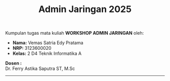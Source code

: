<h1 align="center">
  Admin Jaringan 2025
</h1>

<br>

Kumpulan tugas mata kuliah **WORKSHOP ADMIN JARINGAN** oleh:

- **Nama:** Vemas Satria Edy Pratama
- **NRP:** 3123600020
- **Kelas:** 2 D4 Teknik Informatika A

**Dosen :**  
Dr. Ferry Astika Saputra ST, M.Sc

---
<!-- 
## Daftar Tugas

Daftar tugas:

1. **Tugas 1: Review**
   - **Link:** [Tugas 1: Review](./Tugas1/README.md)
2. **Tugas 2:**
   - **Link:** [Tugas 2](./Tugas2/Tugas2-ProcessControl_FileSystem/Readme.md)
4. **Tugas 4:**
   - **Link:** [Tugas 4:DNS](./Tugas4/Readme.md)
---

-->
